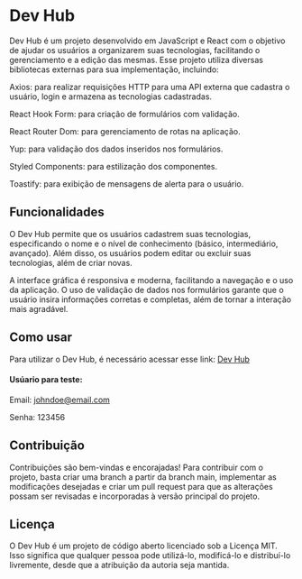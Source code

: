# Dev Hub
Dev Hub é um projeto desenvolvido em JavaScript e React com o objetivo de ajudar os usuários a organizarem suas tecnologias, facilitando o gerenciamento e a edição das mesmas. Esse projeto utiliza diversas bibliotecas externas para sua implementação, incluindo:

Axios: para realizar requisições HTTP para uma API externa que cadastra o usuário, login e armazena as tecnologias cadastradas.

React Hook Form: para criação de formulários com validação.

React Router Dom: para gerenciamento de rotas na aplicação.

Yup: para validação dos dados inseridos nos formulários.

Styled Components: para estilização dos componentes.

Toastify: para exibição de mensagens de alerta para o usuário.

##

## Funcionalidades
O Dev Hub permite que os usuários cadastrem suas tecnologias, especificando o nome e o nível de conhecimento (básico, intermediário, avançado). Além disso, os usuários podem editar ou excluir suas tecnologias, além de criar novas.

A interface gráfica é responsiva e moderna, facilitando a navegação e o uso da aplicação. O uso de validação de dados nos formulários garante que o usuário insira informações corretas e completas, além de tornar a interação mais agradável.

## Como usar
Para utilizar o Dev Hub, é necessário acessar esse link: <a href="https://https://dev-hub-mu.vercel.app/home">Dev Hub</a>

#### Usúario para teste: 
Email: johndoe@email.com

Senha: 123456

## Contribuição
Contribuições são bem-vindas e encorajadas! Para contribuir com o projeto, basta criar uma branch a partir da branch main, implementar as modificações desejadas e criar um pull request para que as alterações possam ser revisadas e incorporadas à versão principal do projeto.

## Licença
O Dev Hub é um projeto de código aberto licenciado sob a Licença MIT. Isso significa que qualquer pessoa pode utilizá-lo, modificá-lo e distribuí-lo livremente, desde que a atribuição da autoria seja mantida.

